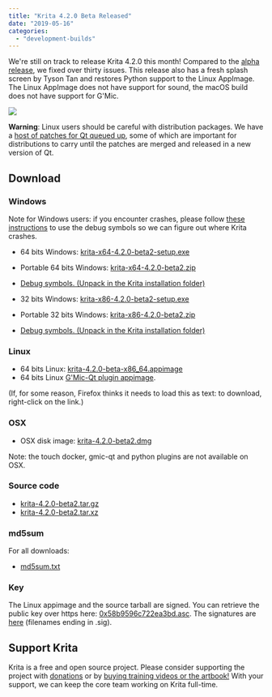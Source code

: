 ```yaml
---
title: "Krita 4.2.0 Beta Released"
date: "2019-05-16"
categories: 
  - "development-builds"
---
```


We're still on track to release Krita 4.2.0 this month! Compared to the [alpha release](/item/krita-4-2-0-alpha-released/), we fixed over thirty issues. This release also has a fresh splash screen by Tyson Tan and restores Python support to the Linux AppImage. The Linux AppImage does not have support for sound, the macOS build does not have support for G'Mic.

[![](/images/posts/2019/electrichearts_20190316_kiki_a_sm-1.png)](https://krita.org/wp-content/uploads/2019/05/electrichearts_20190316_kiki_a_sm-1.png)

**Warning**: Linux users should be careful with distribution packages. We have a [host of patches for Qt queued up](https://phabricator.kde.org/T10838), some of which are important for distributions to carry until the patches are merged and released in a new version of Qt.

## Download

### Windows

Note for Windows users: if you encounter crashes, please follow [these instructions](https://docs.krita.org/en/reference_manual/dr_minw_debugger.html#dr-minw) to use the debug symbols so we can figure out where Krita crashes.

- 64 bits Windows: [krita-x64-4.2.0-beta2-setup.exe](https://download.kde.org/unstable/krita/4.2.0-beta2/krita-x64-4.2.0-beta2-setup.exe)
- Portable 64 bits Windows: [krita-x64-4.2.0-beta2.zip](https://download.kde.org/unstable/krita/4.2.0-beta2/krita-x64-4.2.0-beta2.zip)
- [Debug symbols. (Unpack in the Krita installation folder)](https://download.kde.org/unstable/krita/4.2.0-beta2/krita-x64-4.2.0-beta2-dbg.zip)

- 32 bits Windows: [krita-x86-4.2.0-beta2-setup.exe](https://download.kde.org/unstable/krita/4.2.0-beta2/krita-x86-4.2.0-beta2-setup.exe)
- Portable 32 bits Windows: [krita-x86-4.2.0-beta2.zip](https://download.kde.org/unstable/krita/4.2.0-beta2/krita-x86-4.2.0-beta2.zip)
- [Debug symbols. (Unpack in the Krita installation folder)](https://download.kde.org/unstable/krita/4.2.0-beta2/krita-x86-4.2.0-beta2-dbg.zip)

### Linux

- 64 bits Linux: [krita-4.2.0-beta-x86\_64.appimage](https://download.kde.org/unstable/krita/4.2.0-beta2/krita-4.2.0-beta-x86_64.appimage)
- 64 bits Linux [G'Mic-Qt plugin appimage](https://download.kde.org/unstable/krita/4.2.0-beta2/gmic_krita_qt-x86_64.appimage).

(If, for some reason, Firefox thinks it needs to load this as text: to download, right-click on the link.)

### OSX

- OSX disk image: [krita-4.2.0-beta2.dmg](https://download.kde.org/unstable/krita/4.2.0-beta2/krita-4.2.0-beta2.dmg)

Note: the touch docker, gmic-qt and python plugins are not available on OSX.

### Source code

- [krita-4.2.0-beta2.tar.gz](https://download.kde.org/unstable/krita/4.2.0-beta2/krita-4.2.0-beta2.tar.gz)
- [krita-4.2.0-beta2.tar.xz](https://download.kde.org/unstable/krita/4.2.0-beta2/krita-4.2.0-beta2.tar.xz)

### md5sum

For all downloads:

- [md5sum.txt](https://download.kde.org/unstable/krita/4.2.0-beta2/md5sum.txt)

### Key

The Linux appimage and the source tarball are signed. You can retrieve the public key over https here: [0x58b9596c722ea3bd.asc](https://share.kde.org/index.php/s/fJ99V5mZvuyD0z8). The signatures are [here](http://download.kde.org/unstable/krita/4.2.0-beta2/) (filenames ending in .sig).

## Support Krita

Krita is a free and open source project. Please consider supporting the project with [donations](/support-us/donations/) or by [buying training videos or the artbook!](/support-us/shop) With your support, we can keep the core team working on Krita full-time.
